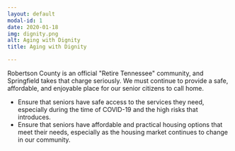 ```yaml
---
layout: default
modal-id: 1
date: 2020-01-18
img: dignity.png
alt: Aging with Dignity
title: Aging with Dignity

---
```


Robertson County is an official "Retire Tennessee" community, and Springfield takes that charge seriously. We must continue to provide a safe, affordable, and enjoyable place for our senior citizens to call home.

* Ensure that seniors have safe access to the services they need, especially during the time of COVID-19 and the high risks that introduces.
* Ensure that seniors have affordable and practical housing options that meet their needs, especially as the housing market continues to change in our community.